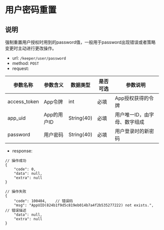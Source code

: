 # 用户密码重置

## 说明

强制重置用户授权时用到的password值，一般用于password出现错误或者策略变更时主动进行更改操作。

- url: `/keeper/user/password`
- method: `POST`
- request:

| 参数名称 | 参数含义 | 数据类型 | 是否可选 | 参数说明 |
| -- | -- | -- | -- | -- |
| access_token | App令牌 | int | 必填| App授权获得的令牌 |
| app_uid | App的用户ID | String(40) | 必填 | 用户唯一ID，由字母、数字组成 |
| password | 用户密码 | String(40) | 必填 | 用户登录时的新密码 |

- response:
 
```
// 操作成功
{
    "code": 0,
    "data": null,
    "extra": null
}

// 操作失败
{
    "code": 100404,    // 错误码
    "msg": "AppUID(824b1f9d5c819eb014b7a4f2b535277222) not exists.",    // 错误描述
    "data": null,
    "extra": null
}
```
